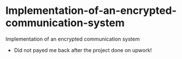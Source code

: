 # Implementation-of-an-encrypted-communication-system
Implementation of an encrypted communication system

* Did not payed me back after the project done on upwork!
